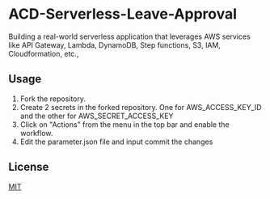 # ACD-Serverless-Leave-Approval

Building a real-world serverless application that leverages AWS services like API Gateway, Lambda, DynamoDB, Step functions, S3, IAM, Cloudformation, etc.,

## Usage

1. Fork the repository.
2. Create 2 secrets in the forked repository. One for AWS_ACCESS_KEY_ID and the other for AWS_SECRET_ACCESS_KEY
3. Click on "Actions" from the menu in the top bar and enable the workflow.
4. Edit the parameter.json file and input commit the changes

## License

[MIT](https://choosealicense.com/licenses/mit/)
